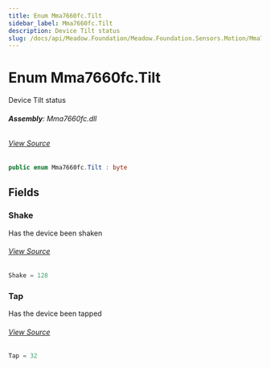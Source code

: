 ```yaml
---
title: Enum Mma7660fc.Tilt
sidebar_label: Mma7660fc.Tilt
description: Device Tilt status
slug: /docs/api/Meadow.Foundation/Meadow.Foundation.Sensors.Motion/Mma7660fc.Tilt
---
```

# Enum Mma7660fc.Tilt
Device Tilt status

###### **Assembly**: Mma7660fc.dll
###### [View Source](https://github.com/WildernessLabs/Meadow.Foundation.git/blob/develop/Source/Meadow.Foundation.Peripherals/Sensors.Motion.Mma7660fc/Driver/Mma7660fc.Enums.cs#L109)
```csharp title="Declaration"
public enum Mma7660fc.Tilt : byte
```
## Fields
### Shake
Has the device been shaken
###### [View Source](https://github.com/WildernessLabs/Meadow.Foundation.git/blob/develop/Source/Meadow.Foundation.Peripherals/Sensors.Motion.Mma7660fc/Driver/Mma7660fc.Enums.cs#L114)
```csharp title="Declaration"
Shake = 128
```
### Tap
Has the device been tapped
###### [View Source](https://github.com/WildernessLabs/Meadow.Foundation.git/blob/develop/Source/Meadow.Foundation.Peripherals/Sensors.Motion.Mma7660fc/Driver/Mma7660fc.Enums.cs#L118)
```csharp title="Declaration"
Tap = 32
```
